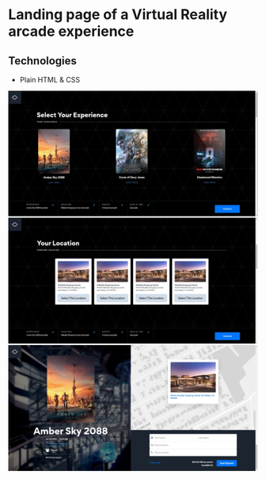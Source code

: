 # Landing page of a Virtual Reality arcade experience

## Technologies
- Plain HTML & CSS

![alt text](/docs/images/main-screen.jpg?raw=true)
![alt text](/docs/images/second-screen.jpg?raw=true)
![alt text](/docs/images/footer-screen.jpg?raw=true)
